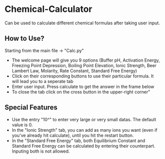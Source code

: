<h1> Chemical-Calculator </h1>
Can be used to calculate different chemical formulas after taking user input.

<h2> How to Use? </h2>

Starting from the main file -> "Calc.py"

<ul>
  <li>The welcome page will give you 9 options (Buffer pH, Activation Energy, Freezing Point Depression, Boiling Point Elevation, Ionic Strength, Beer Lambert Law, Molarity, Rate Constant, Standard Free Energy)</li>
  <li>Click on their corresponding buttons to use their particular formula. It will lead you to a seperate tab</li>
  <li>Enter user input. Press calculate to get the answer in the frame below</li>
  <li>To close the tab click on the cross button in the upper-right corner"</li>
</ul>

<h2>Special Features</h2>

<ul>
  <li>Use the entry "10^" to enter very large or very small datas. The default value is 0.</li>
  <li>In the "Ionic Strength" tab, you can add as many ions you want (even if you've already hit calculate), until you hit the restart button.</li>
  <li>In the "Standard Free Energy" tab, both Equilibrium Constant and Standard Free Energy can be calculated by entering their counterpart. Inputing both is not allowed.</li>
</ul>
